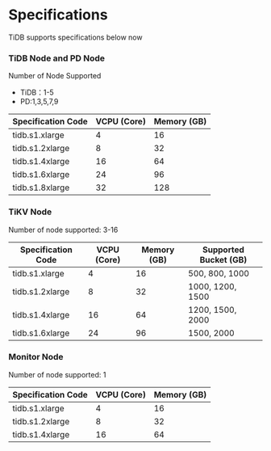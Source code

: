 # Specifications
TiDB supports specifications below now

### TiDB Node and PD Node
Number of Node Supported
- TiDB：1-5
- PD:1,3,5,7,9

|Specification Code|VCPU (Core)|Memory (GB)|
|-|-|-|
|tidb.s1.xlarge|4|16|
|tidb.s1.2xlarge|8|32|
|tidb.s1.4xlarge|16|64|
|tidb.s1.6xlarge|24|96|
|tidb.s1.8xlarge|32|128|

### TiKV Node
Number of node supported: 3-16

|Specification Code|VCPU (Core)|Memory (GB)|Supported Bucket (GB)|
|-|-|-|-|
|tidb.s1.xlarge|4|16|500, 800, 1000|
|tidb.s1.2xlarge|8|32|1000, 1200, 1500|
|tidb.s1.4xlarge|16|64|1200, 1500, 2000|
|tidb.s1.6xlarge|24|96|1500, 2000|


### Monitor Node
Number of node supported: 1

|Specification Code|VCPU (Core)|Memory (GB)|
|-|-|-|
|tidb.s1.xlarge|4|16|
|tidb.s1.2xlarge|8|32|
|tidb.s1.4xlarge|16|64|
